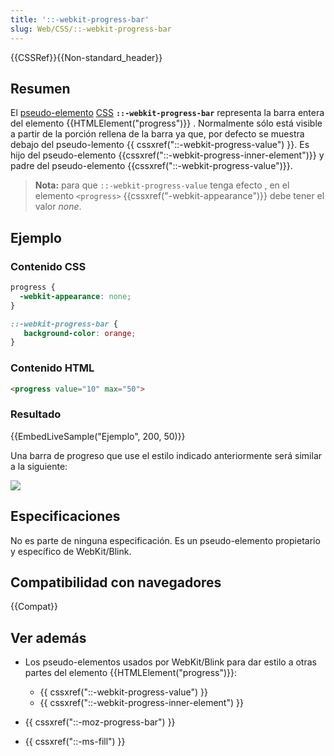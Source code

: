 ```yaml
---
title: '::-webkit-progress-bar'
slug: Web/CSS/::-webkit-progress-bar
---
```


{{CSSRef}}{{Non-standard_header}}

## Resumen

El [pseudo-elemento](/es/docs/Web/CSS/Pseudo-elements) [CSS](/es/docs/Web/CSS) **`::-webkit-progress-bar`** representa la barra entera del elemento {{HTMLElement("progress")}} . Normalmente sólo está visible a partir de la porción rellena de la barra ya que, por defecto se muestra debajo del pseudo-lemento {{ cssxref("::-webkit-progress-value") }}. Es hijo del pseudo-elemento {{cssxref("::-webkit-progress-inner-element")}} y padre del pseudo-elemento {{cssxref("::-webkit-progress-value")}}.

> **Nota:** para que `::-webkit-progress-value` tenga efecto , en el elemento `<progress>` {{cssxref("-webkit-appearance")}} debe tener el valor _none_.

## Ejemplo

### Contenido CSS

```css
progress {
  -webkit-appearance: none;
}

::-webkit-progress-bar {
   background-color: orange;
}
```

### Contenido HTML

```html
<progress value="10" max="50">
```

### Resultado

{{EmbedLiveSample("Ejemplo", 200, 50)}}

Una barra de progreso que use el estilo indicado anteriormente será similar a la siguiente:

![](progress-bar.png)

## Especificaciones

No es parte de ninguna especificación. Es un pseudo-elemento propietario y específico de WebKit/Blink.

## Compatibilidad con navegadores

{{Compat}}

## Ver además

- Los pseudo-elementos usados por WebKit/Blink para dar estilo a otras partes del elemento {{HTMLElement("progress")}}:

  - {{ cssxref("::-webkit-progress-value") }}
  - {{ cssxref("::-webkit-progress-inner-element") }}

- {{ cssxref("::-moz-progress-bar") }}
- {{ cssxref("::-ms-fill") }}
